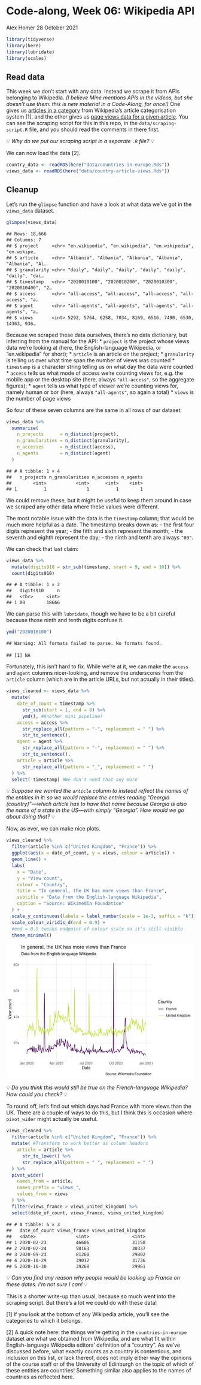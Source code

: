 Code-along, Week 06: Wikipedia API
================
Alex Homer
28 October 2021

``` r
library(tidyverse)
library(here)
library(lubridate)
library(scales)
```

## Read data

This week we don’t start with any data. Instead we scrape it from APIs
belonging to Wikipedia. *(I believe Mine mentions APIs in the videos,
but she doesn’t use them: this is new material in a Code-Along, for
once!)* One gives us [articles in a
category](https://www.mediawiki.org/wiki/API:Categorymembers) from
Wikipedia’s article categorisation system [1], and the other gives us
[page views data for a given
article](https://wikitech.wikimedia.org/wiki/Analytics/AQS/Pageviews).
You can see the scraping script for this in this repo, in the
`data/scraping-script.R` file, and you should read the comments in there
first.

💡 *Why do we put our scraping script in a separate `.R` file?* 💡

We can now load the data [2].

``` r
country_data <- readRDS(here("data/countries-in-europe.Rds"))
views_data <- readRDS(here("data/country-article-views.Rds"))
```

## Cleanup

Let’s run the `glimpse` function and have a look at what data we’ve got
in the `views_data` dataset.

``` r
glimpse(views_data)
```

    ## Rows: 18,666
    ## Columns: 7
    ## $ project     <chr> "en.wikipedia", "en.wikipedia", "en.wikipedia", "en.wikipe…
    ## $ article     <chr> "Albania", "Albania", "Albania", "Albania", "Albania", "Al…
    ## $ granularity <chr> "daily", "daily", "daily", "daily", "daily", "daily", "dai…
    ## $ timestamp   <chr> "2020010100", "2020010200", "2020010300", "2020010400", "2…
    ## $ access      <chr> "all-access", "all-access", "all-access", "all-access", "a…
    ## $ agent       <chr> "all-agents", "all-agents", "all-agents", "all-agents", "a…
    ## $ views       <int> 5292, 5764, 6258, 7034, 8169, 6516, 7490, 6530, 14363, 936…

Because we scraped these data ourselves, there’s no data dictionary, but
inferring from the manual for the API: \* `project` is the project whose
views data we’re looking at (here, the English-language Wikipedia, or
“en.wikipedia” for short); \* `article` is an article on the project; \*
`granularity` is telling us over what time span the number of views was
counted \* `timestamp` is a character string telling us on what day the
data were counted \* `access` tells us what mode of access we’re
counting views for, e.g. the mobile app or the desktop site (here,
always `"all-access"`, so the aggregate figures); \* `agent` tells us
what type of viewer we’re counting views for, namely human or bor (here,
always `"all-agents"`, so again a total) \* `views` is the number of
page views

So four of these seven columns are the same in all rows of our dataset:

``` r
views_data %>%
  summarise(
    n_projects      = n_distinct(project),
    n_granularities = n_distinct(granularity),
    n_accesses      = n_distinct(access),
    n_agents        = n_distinct(agent)
  )
```

    ## # A tibble: 1 × 4
    ##   n_projects n_granularities n_accesses n_agents
    ##        <int>           <int>      <int>    <int>
    ## 1          1               1          1        1

We could remove these, but it might be useful to keep them around in
case we scraped any other data where these values were different.

The most notable issue with the data is the `timestamp` column; that
would be much more helpful as a date. The timestamp breaks down as: -
the first four digits represent the year; - the fifth and sixth
represent the month; - the seventh and eighth represent the day; - the
ninth and tenth are always `"00"`.

We can check that last claim:

``` r
views_data %>%
  mutate(digits910 = str_sub(timestamp, start = 9, end = 10)) %>%
  count(digits910)
```

    ## # A tibble: 1 × 2
    ##   digits910     n
    ##   <chr>     <int>
    ## 1 00        18666

We can parse this with `lubridate`, though we have to be a bit careful
because those ninth and tenth digits confuse it.

``` r
ymd("2020010100")
```

    ## Warning: All formats failed to parse. No formats found.

    ## [1] NA

Fortunately, this isn’t hard to fix. While we’re at it, we can make the
`access` and `agent` columns nicer-looking, and remove the underscores
from the `article` column (which are in the article URLs, but not
actually in their titles).

``` r
views_cleaned <- views_data %>%
  mutate(
    date_of_count = timestamp %>%
      str_sub(start = 1, end = 8) %>%
      ymd(), #Another mini pipeline!
    access = access %>%
      str_replace_all(pattern = "-", replacement = " ") %>%
      str_to_sentence(),
    agent = agent %>%
      str_replace_all(pattern = "-", replacement = " ") %>%
      str_to_sentence(),
    article = article %>%
      str_replace_all(pattern = "_", replacement = " ")
  ) %>%
  select(-timestamp) #We don't need that any more
```

💡 *Suppose we wanted the `article` column to instead reflect the names
of the entities in it: so we would replace the entries reading “Georgia
(country)”—which article has to have that name because Georgia is also
the name of a state in the US—with simply “Georgia”. How would we go
about doing that?* 💡

Now, as ever, we can make nice plots.

``` r
views_cleaned %>%
  filter(article %in% c("United Kingdom", "France")) %>%
  ggplot(aes(x = date_of_count, y = views, colour = article)) +
  geom_line() +
  labs(
    x = "Date",
    y = "View count",
    colour = "Country",
    title = "In general, the UK has more views than France",
    subtitle = "Data from the English-language Wikipedia",
    caption = "Source: Wikimedia Foundation"
  ) +
  scale_y_continuous(labels = label_number(scale = 1e-3, suffix = "k")) +
  scale_colour_viridis_d(end = 0.9) +
  #end = 0.9 tweaks endpoint of colour scale so it's still visible
  theme_minimal()
```

![](wikipedia_files/figure-gfm/uk-france-1.png)<!-- -->

💡 *Do you think this would still be true on the French-language
Wikipedia? How could you check?* 💡

To round off, let’s find out which days had France with more views than
the UK. There are a couple of ways to do this, but I think this is
occasion where `pivot_wider` might actually be useful.

``` r
views_cleaned %>%
  filter(article %in% c("United Kingdom", "France")) %>%
  mutate( #Transform to work better as column headers
    article = article %>%
      str_to_lower() %>%
      str_replace_all(pattern = " ", replacement = "_")
  ) %>%
  pivot_wider(
    names_from = article,
    names_prefix = "views_",
    values_from = views
  ) %>%
  filter(views_france > views_united_kingdom) %>%
  select(date_of_count, views_france, views_united_kingdom)
```

    ## # A tibble: 5 × 3
    ##   date_of_count views_france views_united_kingdom
    ##   <date>               <int>                <int>
    ## 1 2020-02-23           46606                31158
    ## 2 2020-02-24           58163                30337
    ## 3 2020-09-23           81260                29802
    ## 4 2020-10-29           39012                31736
    ## 5 2020-10-30           39268                29961

💡 *Can you find any reason why people would be looking up France on
these dates. I’m not sure I can!* 💡

This is a shorter write-up than usual, because so much went into the
scraping script. But there’s a lot we could do with these data!

[1] If you look at the bottom of any Wikipedia article, you’ll see the
categories to which it belongs.

[2] A quick note here: the things we’re getting in the
`countries-in-europe` dataset are what we obtained from Wikipedia, and
are what fit within English-language Wikipedia editors’ definition of a
“country”. As we’ve discussed before, what exactly counts as a country
is contentious, and inclusion on this list, or lack thereof, does not
imply either way the opinions of the course staff or of the University
of Edinburgh on the topic of which of these entities are countries!
Something similar also applies to the names of countries as reflected
here.
